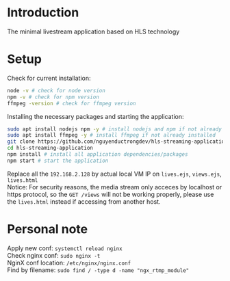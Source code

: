# Introduction
The minimal livestream application based on HLS technology

# Setup
Check for current installation:
```sh
node -v # check for node version
npm -v # check for npm version
ffmpeg -version # check for ffmpeg version
```
Installing the necessary packages and starting the application:
```sh
sudo apt install nodejs npm -y # install nodejs and npm if not already installed
sudo apt install ffmpeg -y # install ffmpeg if not already installed
git clone https://github.com/nguyenductrongdev/hls-streaming-application.git
cd hls-streaming-application
npm install # install all application dependencies/packages
npm start # start the application
```
Replace all the `192.168.2.128` by actual local VM IP on `lives.ejs`, `views.ejs`, `lives.html`  
Notice: For security reasons, the media stream only acceces by localhost or https protocol, so the `GET /views` will not be working properly, please use the `lives.html` instead if accessing from another host.

# Personal note
Apply new conf: `systemctl reload nginx`  
Check nginx conf: `sudo nginx -t`  
NginX conf location: `/etc/nginx/nginx.conf`  
Find by filename: `sudo find / -type d -name "ngx_rtmp_module"`
